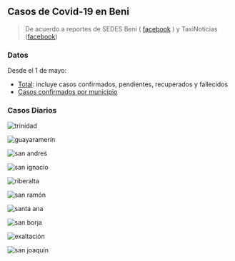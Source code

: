 
  ## Casos de Covid-19 en Beni

> De acuerdo a reportes de SEDES Beni ( [facebook](https://www.facebook.com/SEDES-BENI-2020-517750071766113/) ) y TaxiNoticias ([facebook](https://www.facebook.com/TaxiNoticiasBolivia/))

### Datos

Desde el 1 de mayo:

- [Total](https://github.com/mauforonda/covid19-beni/blob/master/total.csv): incluye casos confirmados, pendientes, recuperados y fallecidos
- [Casos confirmados por municipio](https://github.com/mauforonda/covid19-beni/blob/master/municipios.csv)

### Casos Diarios

![trinidad](plots/trinidad.png)

![guayaramerín](plots/guayaramerin.png)

![san andreś](plots/san_andres.png)

![san ignacio](plots/san_ignacio.png)

![riberalta](plots/riberalta.png)

![san ramón](plots/san_ramon.png)

![santa ana](plots/santa_ana.png)

![san borja](plots/san_borja.png)

![exaltación](plots/exaltacion.png)

![san joaquín](plots/san_joaquin.png)

